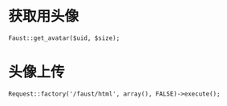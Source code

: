 # 获取用头像

	Faust::get_avatar($uid, $size);

# 头像上传
	
	Request::factory('/faust/html', array(), FALSE)->execute();